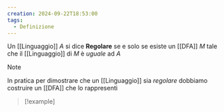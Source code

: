 ```yaml
---
creation: 2024-09-22T18:53:00
tags:
  - Definizione
---
```

Un [[Linguaggio]] $A$ si dice **Regolare** se e solo se esiste un [[DFA]] $M$ tale che il [[Linguaggio]] di $M$ è *uguale* ad $A$ 

>[!note] 
>In pratica per dimostrare che un [[Linguaggio]] sia *regolare* dobbiamo costruire un [[DFA]] che lo rappresenti

>[!example] 
>